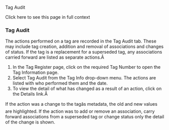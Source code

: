 Tag Audit

Click here to see this page in full context

###  Tag Audit

The actions performed on a tag are recorded in the Tag Audit tab. These may
include tag creation, addition and removal of associations and changes of
status. If the tag is a replacement for a superseded tag, any associations
carried forward are listed as separate actions.Â

  1. In the Tag Register page, click on the required Tag Number to open the Tag Information page. 
  2. Select Tag Audit from the Tag Info drop-down menu. The actions are listed with who performed them and the date. 
  3. To view the detail of what has changed as a result of an action, click on the Details link.Â 

If the action was a change to the tagâs metadata, the old and new values are
highlighted. If the action was to add or remove an association, carry forward
associations from a superseded tag or change status only the detail of the
change is shown.

